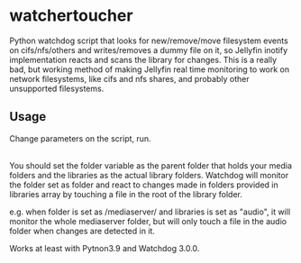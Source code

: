 # watchertoucher
Python watchdog script that looks for new/remove/move filesystem events on cifs/nfs/others and writes/removes a dummy file on it, so Jellyfin inotify implementation reacts  and scans the library for changes. This is a really bad, but working method of making Jellyfin real time monitoring to work on network filesystems, like cifs and nfs shares, and probably other unsupported filesystems.

## Usage
Change parameters on the script, run.<br><br>

You should set the folder variable as the parent folder that holds your media folders and the libraries as the actual library folders. Watchdog will monitor the folder set as folder and react to changes made in folders provided in libraries array by touching a file in the root of the library folder.<br>

e.g. when folder is set as /mediaserver/ and libraries is set as "audio", it will monitor the whole mediaserver folder, but will only touch a file in the audio folder when changes are detected in it.


Works at least with Pytnon3.9 and Watchdog 3.0.0.
